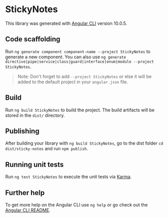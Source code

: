 # StickyNotes

This library was generated with [Angular CLI](https://github.com/angular/angular-cli) version 10.0.5.

## Code scaffolding

Run `ng generate component component-name --project StickyNotes` to generate a new component. You can also use `ng generate directive|pipe|service|class|guard|interface|enum|module --project StickyNotes`.
> Note: Don't forget to add `--project StickyNotes` or else it will be added to the default project in your `angular.json` file. 

## Build

Run `ng build StickyNotes` to build the project. The build artifacts will be stored in the `dist/` directory.

## Publishing

After building your library with `ng build StickyNotes`, go to the dist folder `cd dist/sticky-notes` and run `npm publish`.

## Running unit tests

Run `ng test StickyNotes` to execute the unit tests via [Karma](https://karma-runner.github.io).

## Further help

To get more help on the Angular CLI use `ng help` or go check out the [Angular CLI README](https://github.com/angular/angular-cli/blob/master/README.md).
